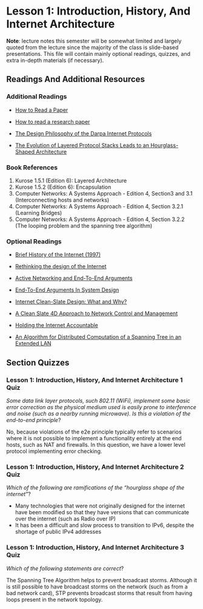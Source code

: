# Lesson 1: Introduction, History, And Internet Architecture

**Note**: lecture notes this semester will be somewhat limited and largely quoted from the lecture since the majority of the class is slide-based presentations. This file will contain mainly optional readings, quizzes, and extra in-depth materials (if necessary).

## Readings And Additional Resources

### Additional Readings

- [How to Read a Paper](https://people.cs.umass.edu/~phillipa/CSE390/paper-reading.pdf)

- [How to read a research paper](https://www.cs.tufts.edu/comp/150PLD/ReadingPapers.pdf)

- [The Design Philosophy of the Darpa Internet Protocols](http://ccr.sigcomm.org/archive/1995/jan95/ccr-9501-clark.pdf)

- [The Evolution of Layered Protocol Stacks Leads to an Hourglass-Shaped Architecture](https://www.cc.gatech.edu/~dovrolis/Papers/evoarch.pdf)

### Book References

1. Kurose 1.5.1 (Edition 6): Layered Architecture
2. Kurose 1.5.2 (Edition 6): Encapsulation
3. Computer Networks: A Systems Approach - Edition 4, Section3 and 3.1 (Interconnecting hosts and networks)
4. Computer Networks: A Systems Approach - Edition 4, Section 3.2.1 (Learning Bridges)
5. Computer Networks: A Systems Approach - Edition 4, Section 3.2.2 (The looping problem and the spanning tree algorithm)

### Optional Readings

- [Brief History of the Internet (1997)](https://www.internetsociety.org/wp-content/uploads/2017/09/ISOC-History-of-the-Internet_1997.pdf)

- [Rethinking the design of the Internet](https://dspace.mit.edu/bitstream/handle/1721.1/1519/TPRC_Clark_Blumenthal.pdf?sequence=1&origin=publication_detail)

- [Active Networking and End-To-End Arguments](http://web.mit.edu/Saltzer/www/publications/endtoend/ANe2ecomment.html)

- [End-To-End Arguments In System Design](http://web.mit.edu/Saltzer/www/publications/endtoend/endtoend.pdf)

- [Internet Clean-Slate Design: What and Why?](http://citeseerx.ist.psu.edu/viewdoc/download?doi=10.1.1.98.8874&rep=rep1&type=pdf)

- [A Clean Slate 4D Approach to Network Control and Management](https://www.cs.princeton.edu/~jrex/papers/ccr05-4d.pdf)

- [Holding the Internet Accountable](https://conferences.sigcomm.org/hotnets/2007/papers/hotnets6-final71.pdf)

- [An Algorithm for Distributed Computation of a Spanning Tree in an Extended LAN](https://www.it.uu.se/edu/course/homepage/datakom/ht06/slides/sta-perlman.pdf)

## Section Quizzes

### Lesson 1: Introduction, History, And Internet Architecture 1 Quiz

_Some data link layer protocols, such 802.11 (WiFi), implement some basic error correction as the physical medium used is easily prone to interference and noise (such as a nearby running microwave). Is this a violation of the end-to-end principle_?

No, because violations of the e2e principle typically refer to scenarios where it is not possible to implement a functionality entirely at the end hosts, such as NAT and firewalls. In this question, we have a lower level protocol implementing error checking.

### Lesson 1: Introduction, History, And Internet Architecture 2 Quiz

_Which of the following are ramifications of the “hourglass shape of the internet”_?

- Many technologies that were not originally designed for the internet have been modified so that they have versions that can communicate over the internet (such as Radio over IP)
- It has been a difficult and slow process to transition to IPv6, despite the shortage of public IPv4 addresses

### Lesson 1: Introduction, History, And Internet Architecture 3 Quiz

_Which of the following statements are correct_?

The Spanning Tree Algorithm helps to prevent broadcast storms. Although it is still possible to have broadcast storms on the network (such as from a bad network card), STP prevents broadcast storms that result from having loops present in the network topology.
